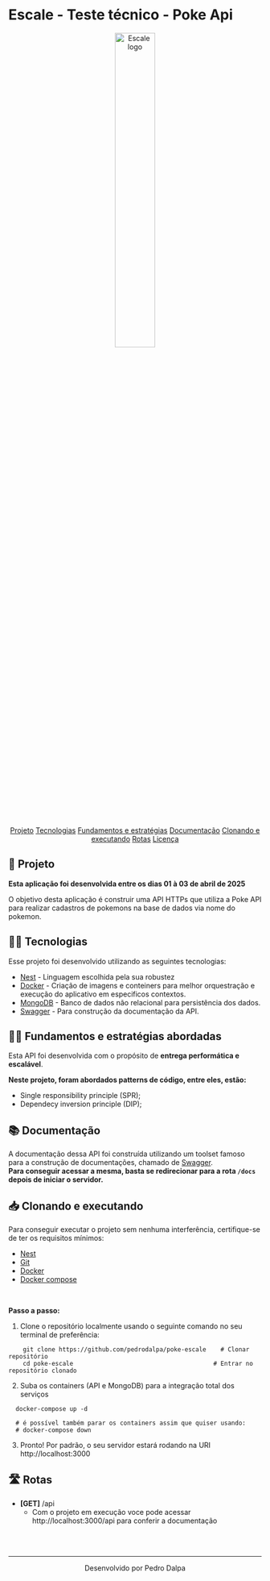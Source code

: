 # Escale - Teste técnico - Poke Api

<p align="center">
  <img alt="Escale logo"src="https://cdn.prod.website-files.com/679d467e1ba7f0477be7d60e/679d8fb385ce94fe69ea6bfd_logo-escale.svg" width="40%" height="auto">
</p>

<p align="center">
  <a href="#-projeto">Projeto</a>
  <a href="#-tecnologias">Tecnologias</a>
  <a href="#-fundamentos-e-estratégias-abordadas">Fundamentos e estratégias</a>
  <a href="#-documentação">Documentação</a>
  <a href="#-clonando-e-executando">Clonando e executando</a>
  <a href="#️-rotas">Rotas</a>
  <a href="#-licença">Licença</a>
</p>

## 📌 Projeto
<b>Esta aplicação foi desenvolvida entre os dias 01 à 03 de abril de 2025</b><br>


O objetivo desta aplicação é construir uma API HTTPs que utiliza a Poke API para realizar cadastros de pokemons na base de dados via nome do pokemon.

## 👩‍💻 Tecnologias

Esse projeto foi desenvolvido utilizando as seguintes tecnologias:

- [Nest](https://docs.nestjs.com) - Linguagem escolhida pela sua robustez
- [Docker](https://www.docker.com/) - Criação de imagens e conteiners para melhor orquestração e execução do aplicativo em especificos contextos.
- [MongoDB](https://www.mongodb.com/) - Banco de dados não relacional para persistência dos dados.
- [Swagger](https://swagger.io/) - Para construção da documentação da API.

## 👨‍🏫 Fundamentos e estratégias abordadas

Esta API foi desenvolvida com o propósito de <b>entrega performática e escalável</b>.<br>

<b>Neste projeto, foram abordados patterns de código, entre eles, estão:</b>
- Single responsibility principle (SPR);
- Dependecy inversion principle (DIP);


## 📚 Documentação
A documentação dessa API foi construída utilizando um toolset famoso para a construção de documentações, chamado de [Swagger](https://swagger.io/).<br>
<b>Para conseguir acessar a mesma, basta se redirecionar para a rota `/docs` depois de iniciar o servidor.</b>

## 📥 Clonando e executando
Para conseguir executar o projeto sem nenhuma interferência, certifique-se de ter os requisitos mínimos:<br>

- [Nest](https://docs.nestjs.com)
- [Git](https://git-scm.com/)
- [Docker](https://www.docker.com/)
- [Docker compose](https://docs.docker.com/compose/)
<br>

<b>Passo a passo:</b>

1. Clone o repositório localmente usando o seguinte comando no seu terminal de preferência:
```shell
    git clone https://github.com/pedrodalpa/poke-escale    # Clonar repositório
    cd poke-escale                                       # Entrar no repositório clonado
```

2. Suba os containers (API e MongoDB) para a integração total dos serviços
```shell
  docker-compose up -d

  # é possível também parar os containers assim que quiser usando:
  # docker-compose down
```

3. Pronto! Por padrão, o seu servidor estará rodando na URI http://localhost:3000

## 🛣️ Rotas

- **[GET]** /api
  - Com o projeto em execução voce pode acessar http://localhost:3000/api para conferir a documentação


</br></br>
<hr>
<p align="center">Desenvolvido por Pedro Dalpa</p>